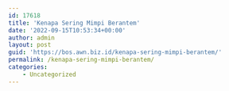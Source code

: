 ```yaml
---
id: 17618
title: 'Kenapa Sering Mimpi Berantem'
date: '2022-09-15T10:53:34+00:00'
author: admin
layout: post
guid: 'https://bos.awn.biz.id/kenapa-sering-mimpi-berantem/'
permalink: /kenapa-sering-mimpi-berantem/
categories:
    - Uncategorized
---
```


